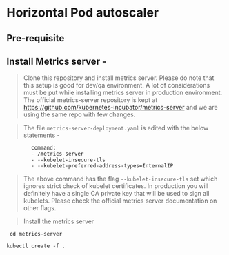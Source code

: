 # Horizontal Pod autoscaler

##  Pre-requisite

##  Install Metrics server - 

> Clone this repository and install metrics server. Please do note that this setup is good for dev/qa environment. A lot of considerations must be put while installing metrics server in production environment. The official metrics-server repository is kept at https://github.com/kubernetes-incubator/metrics-server and we are using the same repo with few changes. 

> The file `metrics-server-deployment.yaml` is edited with the below statements - 

~~~
        command:
        - /metrics-server
        - --kubelet-insecure-tls
        - --kubelet-preferred-address-types=InternalIP

~~~

> The above command has the flag `--kubelet-insecure-tls` set which ignores strict check of kubelet certificates. In production you will definitely have a single CA private key that will be used to sign all kubelets. Please check the official metrics server documentation on other flags. 

> Install the metrics server 

` cd metrics-server` 

` kubectl create -f . ` 
